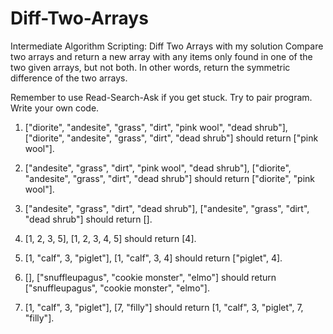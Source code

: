 # Diff-Two-Arrays
Intermediate Algorithm Scripting: Diff Two Arrays with my solution
Compare two arrays and return a new array with any items only found in one of the two given arrays, but not both. In other words, return the symmetric difference of the two arrays.

Remember to use Read-Search-Ask if you get stuck. Try to pair program. Write your own code.


1. ["diorite", "andesite", "grass", "dirt", "pink wool", "dead shrub"], ["diorite", "andesite", "grass", "dirt", "dead shrub"] should return ["pink wool"].

2. ["andesite", "grass", "dirt", "pink wool", "dead shrub"], ["diorite", "andesite", "grass", "dirt", "dead shrub"] should return ["diorite", "pink wool"].

3. ["andesite", "grass", "dirt", "dead shrub"], ["andesite", "grass", "dirt", "dead shrub"] should return [].

4. [1, 2, 3, 5], [1, 2, 3, 4, 5] should return [4].

5. [1, "calf", 3, "piglet"], [1, "calf", 3, 4] should return ["piglet", 4].

6. [], ["snuffleupagus", "cookie monster", "elmo"] should return ["snuffleupagus", "cookie monster", "elmo"].

7. [1, "calf", 3, "piglet"], [7, "filly"] should return [1, "calf", 3, "piglet", 7, "filly"].
